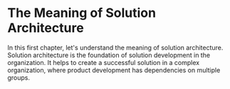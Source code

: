 # The Meaning of Solution Architecture
In this first chapter, let's understand the meaning of solution architecture. Solution architecture is the foundation of solution development in the organization. It helps to create a successful solution in a complex organization, where product development has dependencies on multiple groups.
